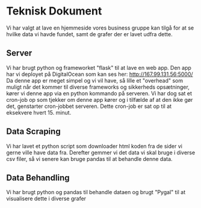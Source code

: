 # Teknisk Dokument

Vi har valgt at lave en hjemmeside vores business gruppe kan tilgå for at se hvilke data vi havde fundet, samt de grafer der er lavet udfra dette.

## Server

Vi har brugt python og frameworket "flask" til at lave en web app. Den app har vi deployet på DigitalOcean som kan ses her: http://167.99.131.56:5000/
Da denne app er meget simpel og vi vil have, så lille et "overhead" som muligt når det kommer til diverse frameworks og sikkerheds opsætninger, kører vi denne app via en python kommando på serveren. Vi har dog sat et cron-job op som tjekker om denne app kører og i tilfælde af at den ikke gør det, genstarter cron-jobbet serveren. Dette cron-job er sat op til at eksekvere hvert 15. minut.   

## Data Scraping

Vi har lavet et python script som downloader html koden fra de sider vi gerne ville have data fra. Derefter gemmer vi det data vi skal bruge i diverse csv filer, så vi senere kan bruge pandas til at behandle denne data.

## Data Behandling

Vi har brugt python og pandas til behandle dataen og brugt "Pygal" til at visualisere dette i diverse grafer
